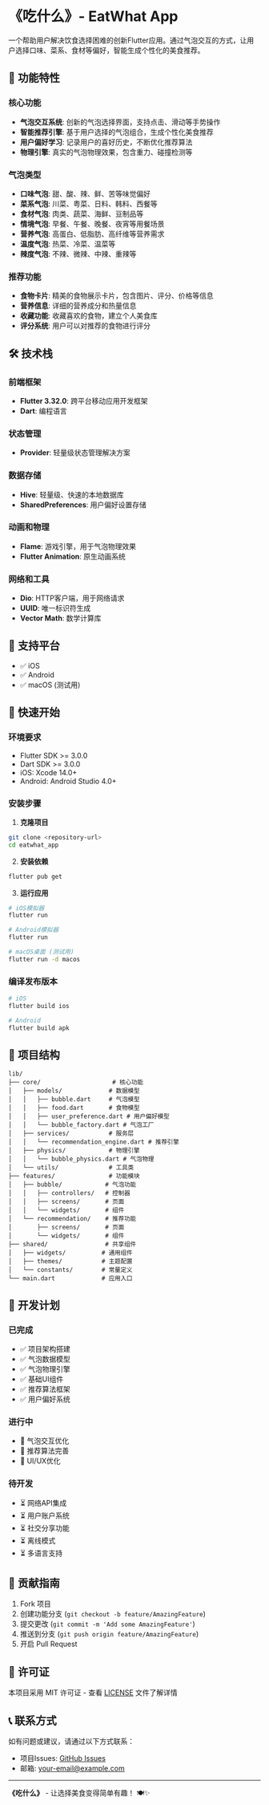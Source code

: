 # 《吃什么》- EatWhat App

一个帮助用户解决饮食选择困难的创新Flutter应用。通过气泡交互的方式，让用户选择口味、菜系、食材等偏好，智能生成个性化的美食推荐。

## 🌟 功能特性

### 核心功能
- **气泡交互系统**: 创新的气泡选择界面，支持点击、滑动等手势操作
- **智能推荐引擎**: 基于用户选择的气泡组合，生成个性化美食推荐
- **用户偏好学习**: 记录用户的喜好历史，不断优化推荐算法
- **物理引擎**: 真实的气泡物理效果，包含重力、碰撞检测等

### 气泡类型
- **口味气泡**: 甜、酸、辣、鲜、苦等味觉偏好
- **菜系气泡**: 川菜、粤菜、日料、韩料、西餐等
- **食材气泡**: 肉类、蔬菜、海鲜、豆制品等
- **情境气泡**: 早餐、午餐、晚餐、夜宵等用餐场景
- **营养气泡**: 高蛋白、低脂肪、高纤维等营养需求
- **温度气泡**: 热菜、冷菜、温菜等
- **辣度气泡**: 不辣、微辣、中辣、重辣等

### 推荐功能
- **食物卡片**: 精美的食物展示卡片，包含图片、评分、价格等信息
- **营养信息**: 详细的营养成分和热量信息
- **收藏功能**: 收藏喜欢的食物，建立个人美食库
- **评分系统**: 用户可以对推荐的食物进行评分

## 🛠 技术栈

### 前端框架
- **Flutter 3.32.0**: 跨平台移动应用开发框架
- **Dart**: 编程语言

### 状态管理
- **Provider**: 轻量级状态管理解决方案

### 数据存储
- **Hive**: 轻量级、快速的本地数据库
- **SharedPreferences**: 用户偏好设置存储

### 动画和物理
- **Flame**: 游戏引擎，用于气泡物理效果
- **Flutter Animation**: 原生动画系统

### 网络和工具
- **Dio**: HTTP客户端，用于网络请求
- **UUID**: 唯一标识符生成
- **Vector Math**: 数学计算库

## 📱 支持平台

- ✅ iOS
- ✅ Android
- ✅ macOS (测试用)

## 🚀 快速开始

### 环境要求
- Flutter SDK >= 3.0.0
- Dart SDK >= 3.0.0
- iOS: Xcode 14.0+
- Android: Android Studio 4.0+

### 安装步骤

1. **克隆项目**
```bash
git clone <repository-url>
cd eatwhat_app
```

2. **安装依赖**
```bash
flutter pub get
```

3. **运行应用**
```bash
# iOS模拟器
flutter run

# Android模拟器
flutter run

# macOS桌面 (测试用)
flutter run -d macos
```

### 编译发布版本

```bash
# iOS
flutter build ios

# Android
flutter build apk
```

## 📁 项目结构

```
lib/
├── core/                    # 核心功能
│   ├── models/             # 数据模型
│   │   ├── bubble.dart     # 气泡模型
│   │   ├── food.dart       # 食物模型
│   │   ├── user_preference.dart # 用户偏好模型
│   │   └── bubble_factory.dart # 气泡工厂
│   ├── services/           # 服务层
│   │   └── recommendation_engine.dart # 推荐引擎
│   ├── physics/            # 物理引擎
│   │   └── bubble_physics.dart # 气泡物理
│   └── utils/              # 工具类
├── features/               # 功能模块
│   ├── bubble/            # 气泡功能
│   │   ├── controllers/   # 控制器
│   │   ├── screens/       # 页面
│   │   └── widgets/       # 组件
│   └── recommendation/    # 推荐功能
│       ├── screens/       # 页面
│       └── widgets/       # 组件
├── shared/                # 共享组件
│   ├── widgets/          # 通用组件
│   ├── themes/           # 主题配置
│   └── constants/        # 常量定义
└── main.dart             # 应用入口
```

## 🎯 开发计划

### 已完成
- ✅ 项目架构搭建
- ✅ 气泡数据模型
- ✅ 气泡物理引擎
- ✅ 基础UI组件
- ✅ 推荐算法框架
- ✅ 用户偏好系统

### 进行中
- 🔄 气泡交互优化
- 🔄 推荐算法完善
- 🔄 UI/UX优化

### 待开发
- ⏳ 网络API集成
- ⏳ 用户账户系统
- ⏳ 社交分享功能
- ⏳ 离线模式
- ⏳ 多语言支持

## 🤝 贡献指南

1. Fork 项目
2. 创建功能分支 (`git checkout -b feature/AmazingFeature`)
3. 提交更改 (`git commit -m 'Add some AmazingFeature'`)
4. 推送到分支 (`git push origin feature/AmazingFeature`)
5. 开启 Pull Request

## 📄 许可证

本项目采用 MIT 许可证 - 查看 [LICENSE](LICENSE) 文件了解详情

## 📞 联系方式

如有问题或建议，请通过以下方式联系：

- 项目Issues: [GitHub Issues](https://github.com/your-repo/issues)
- 邮箱: your-email@example.com

---

**《吃什么》** - 让选择美食变得简单有趣！ 🍽️✨ 